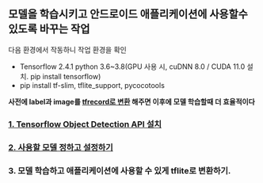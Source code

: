 ## 모델을 학습시키고 안드로이드 애플리케이션에 사용할수 있도록 바꾸는 작업

다음 환경에서 작동하니 작업 환경을 확인

* Tensorflow 2.4.1 python 3.6~3.8(GPU 사용 시, cuDNN 8.0 / CUDA 11.0 설치. pip install tensorflow)
* pip install tf-slim, tflite_support, pycocotools

**사전에 label과 image를 [tfrecord로 변환](../) 해주면 이후에 모델 학습할때 더 효율적이다**

### [1. Tensorflow Object Detection API 설치](./models-master) 

### [2. 사용할 모델 정하고 설정하기](./SSD-MobileNet-V2_FPNLite_640x640)

### 3. 모델 학습하고 애플리케이션에 사용할 수 있게 tflite로 변환하기.

